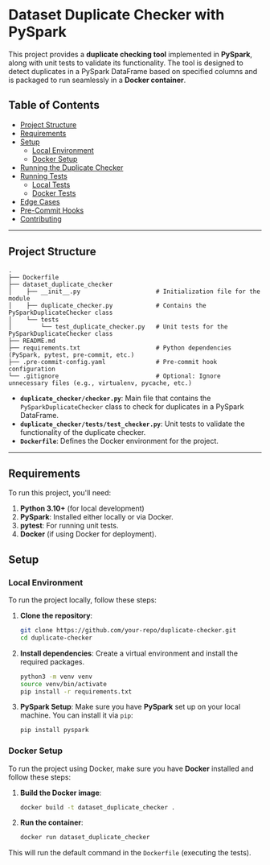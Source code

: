 # Dataset Duplicate Checker with PySpark

This project provides a **duplicate checking tool** implemented in **PySpark**, along with unit tests to validate its functionality. The tool is designed to detect duplicates in a PySpark DataFrame based on specified columns and is packaged to run seamlessly in a **Docker container**.

## Table of Contents

- [Project Structure](#project-structure)
- [Requirements](#requirements)
- [Setup](#setup)
  - [Local Environment](#local-environment)
  - [Docker Setup](#docker-setup)
- [Running the Duplicate Checker](#running-the-duplicate-checker)
- [Running Tests](#running-tests)
  - [Local Tests](#local-tests)
  - [Docker Tests](#docker-tests)
- [Edge Cases](#edge-cases)
- [Pre-Commit Hooks](#pre-commit-hooks)
- [Contributing](#contributing)

---

## Project Structure
```
.
├── Dockerfile
├── dataset_duplicate_checker
│    ├── __init__.py                     # Initialization file for the module
│    ├── duplicate_checker.py            # Contains the PySparkDuplicateChecker class
│    └── tests
│        └── test_duplicate_checker.py   # Unit tests for the PySparkDuplicateChecker class
├── README.md
├── requirements.txt                     # Python dependencies (PySpark, pytest, pre-commit, etc.)
├── .pre-commit-config.yaml              # Pre-commit hook configuration
└── .gitignore                           # Optional: Ignore unnecessary files (e.g., virtualenv, pycache, etc.)
```


- **`duplicate_checker/checker.py`**: Main file that contains the `PySparkDuplicateChecker` class to check for duplicates in a PySpark DataFrame.
- **`duplicate_checker/tests/test_checker.py`**: Unit tests to validate the functionality of the duplicate checker.
- **`Dockerfile`**: Defines the Docker environment for the project.

---

## Requirements

To run this project, you'll need:

1. **Python 3.10+** (for local development)
2. **PySpark**: Installed either locally or via Docker.
3. **pytest**: For running unit tests.
4. **Docker** (if using Docker for deployment).

## Setup

### Local Environment

To run the project locally, follow these steps:

1. **Clone the repository**:
    ```bash
    git clone https://github.com/your-repo/duplicate-checker.git
    cd duplicate-checker
    ```

2. **Install dependencies**:
    Create a virtual environment and install the required packages.
    ```bash
    python3 -m venv venv
    source venv/bin/activate
    pip install -r requirements.txt
    ```

3. **PySpark Setup**:
    Make sure you have **PySpark** set up on your local machine. You can install it via `pip`:
    ```bash
    pip install pyspark
    ```

### Docker Setup

To run the project using Docker, make sure you have **Docker** installed and follow these steps:

1. **Build the Docker image**:
    ```bash
    docker build -t dataset_duplicate_checker .
    ```

2. **Run the container**:
    ```bash
    docker run dataset_duplicate_checker
    ```

This will run the default command in the `Dockerfile` (executing the tests).
